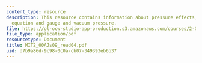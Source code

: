 ```yaml
---
content_type: resource
description: This resource contains information about pressure effects, hydrostatic
  equation and gauge and vacuum pressure.
file: https://ol-ocw-studio-app-production.s3.amazonaws.com/courses/2-00aj-exploring-sea-space-earth-fundamentals-of-engineering-design-spring-2009/d7b9a86d9c980c0acb07349393eb6b37_MIT2_00AJs09_read04.pdf
file_type: application/pdf
resourcetype: Document
title: MIT2_00AJs09_read04.pdf
uid: d7b9a86d-9c98-0c0a-cb07-349393eb6b37
---
```

